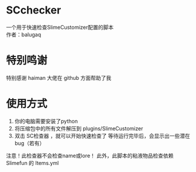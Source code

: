 # SCchecker
一个用于快速检查SlimeCustomizer配置的脚本  
作者：balugaq

# 特别鸣谢
特别感谢 haiman 大佬在 github 方面帮助了我

# 使用方式

1. 你的电脑需要安装了python
2. 将压缩包中的所有文件解压到 plugins/SlimeCustomizer 
3. 双击 SC检查器 ，就可以开始快速检查了
等待运行完毕后，会显示出一些潜在bug（若有）

注意！此检查器不会检查name或lore！
此外，此脚本的粘液物品检查依赖 Slimefun 的 Items.yml
